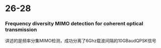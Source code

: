 # 26-28

### Frequency diversity MIMO detection for coherent optical transmission

讲述的是频率分集MIMO检测，成功分离了6Ghz载波间隔的10GBaudQPSK信号


